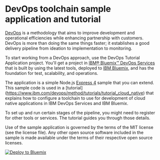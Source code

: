 # DevOps toolchain sample application and tutorial

[DevOps](https://en.wikipedia.org/wiki/DevOps) is a methodology that aims to improve development and operational efficiencies while enhancing partnership with customers. DevOps is more than doing the same things faster; it establishes a good delivery pipeline from ideation to implementation to monitoring.

To start working from a DevOps approach, use the DevOps Tutorial Application project. You'll get a project in [IBM&reg; Bluemix&trade; DevOps Services](https://hub.jazz.net) that is built by using the latest tools, deployed to [IBM Bluemix](https://bluemix.net), and has the foundation for test, scalability, and operations.

The application is a simple Node.js [Express 4](http://expressjs.com/) sample that you can extend. This sample code is used in a [tutorial] (https://www.ibm.com/devops/method/tutorials/tutorial_cloud_native) that explains how to configure a toolchain to use for development of cloud native applications in IBM DevOps Services and IBM Bluemix.

To set up and run certain stages of the pipeline, you might need to register for other tools or services. The tutorial guides you through those details.

Use of the sample application is governed by the terms of the MIT license (see the license file). Any other open source software included in the sample is made available under the terms of their respective open source licenses.

[![Deploy to Bluemix](https://bluemix.net/deploy/button.png)](https://bluemix.net/deploy/index.html?repository=https://github.com/interconnect5355/devops-tutorial-1b.git)
